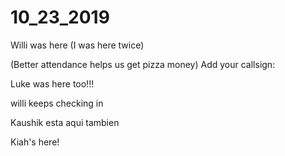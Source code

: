 # 10_23_2019

Willi was here (I was here twice)

(Better attendance helps us  get pizza money)
Add your callsign:

Luke was here too!!!

willi keeps checking in

Kaushik esta aqui tambien


Kiah's here!

